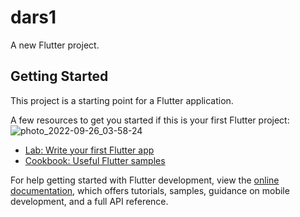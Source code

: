 # dars1

A new Flutter project.

## Getting Started

This project is a starting point for a Flutter application.

A few resources to get you started if this is your first Flutter project:
![photo_2022-09-26_03-58-24](https://user-images.githubusercontent.com/97499859/192535691-b8549e8c-d528-43e2-9731-5e566433ef38.jpg)

- [Lab: Write your first Flutter app](https://docs.flutter.dev/get-started/codelab)
- [Cookbook: Useful Flutter samples](https://docs.flutter.dev/cookbook)

For help getting started with Flutter development, view the
[online documentation](https://docs.flutter.dev/), which offers tutorials,
samples, guidance on mobile development, and a full API reference.

